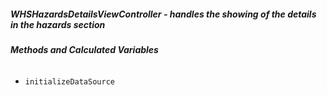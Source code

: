 ##### **WHSHazardsDetailsViewController** - handles the showing of the details in the hazards section

###### **Methods and Calculated Variables**
- `initializeDataSource`